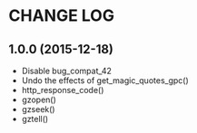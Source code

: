 CHANGE LOG
==========

## 1.0.0 (2015-12-18)
 - Disable bug_compat_42
 - Undo the effects of get_magic_quotes_gpc()
 - http_response_code()
 - gzopen()
 - gzseek()
 - gztell()
